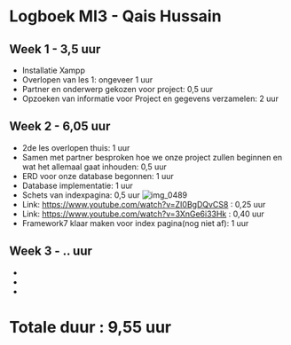 # Logboek MI3 - Qais Hussain
## Week 1 - 3,5 uur
* Installatie Xampp
* Overlopen van les 1: ongeveer 1 uur
* Partner en onderwerp gekozen voor project: 0,5 uur
* Opzoeken van informatie voor Project en gegevens verzamelen: 2 uur

## Week 2 - 6,05 uur
* 2de les overlopen thuis: 1 uur
* Samen met partner besproken hoe we onze project zullen beginnen en wat het allemaal gaat inhouden: 0,5 uur
* ERD voor onze database begonnen: 1 uur
* Database implementatie: 1 uur
* Schets van indexpagina: 0,5 uur
![img_0489](https://user-images.githubusercontent.com/32386896/46582967-80630400-ca4f-11e8-9f02-296239bac06c.JPG)
* Link: https://www.youtube.com/watch?v=ZI0BgDQvCS8 : 0,25 uur
* Link: https://www.youtube.com/watch?v=3XnGe6i33Hk : 0,40 uur
* Framework7 klaar maken voor index pagina(nog niet af): 1 uur

## Week 3 - .. uur
*
*
*

# Totale duur : 9,55 uur
